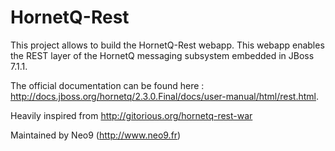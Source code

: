 HornetQ-Rest
============

This project allows to build the HornetQ-Rest webapp.
This webapp enables the REST layer of the HornetQ messaging subsystem embedded in JBoss 7.1.1.

The official documentation can be found here : http://docs.jboss.org/hornetq/2.3.0.Final/docs/user-manual/html/rest.html.

Heavily inspired from http://gitorious.org/hornetq-rest-war

Maintained by Neo9 (http://www.neo9.fr)
